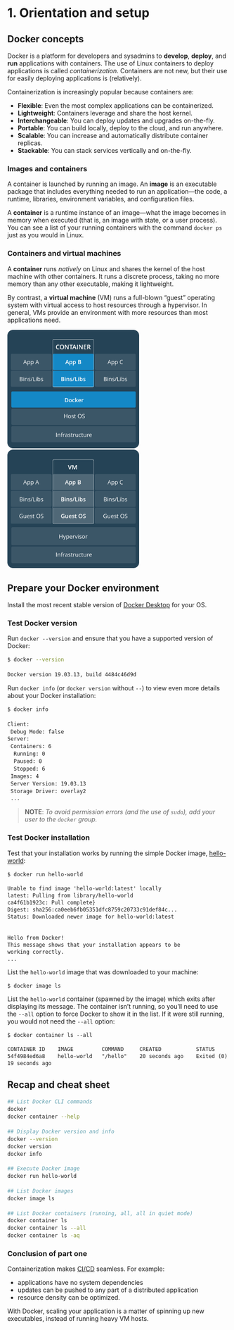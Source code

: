 # 1. Orientation and setup

## Docker concepts

Docker is a platform for developers and sysadmins to **develop**, **deploy**, and **run** applications with containers. The use of Linux containers to deploy applications is called _containerization_. Containers are not new, but their use for easily deploying applications is (relatively).

Containerization is increasingly popular because containers are:

 * **Flexible**: Even the most complex applications can be containerized.
 * **Lightweight**: Containers leverage and share the host kernel.
 * **Interchangeable**: You can deploy updates and upgrades on-the-fly.
 * **Portable**: You can build locally, deploy to the cloud, and run anywhere.
 * **Scalable**: You can increase and automatically distribute container replicas.
 * **Stackable**: You can stack services vertically and on-the-fly.

### Images and containers

A container is launched by running an image. An **image** is an executable package that includes everything needed to run an application—the code, a runtime, libraries, environment variables, and configuration files.

A **container** is a runtime instance of an image—what the image becomes in memory when executed (that is, an image with state, or a user process). You can see a list of your running containers with the command `docker ps` just as you would in Linux.

### Containers and virtual machines

A **container** runs _natively_ on Linux and shares the kernel of the host machine with other containers. It runs a discrete process, taking no more memory than any other executable, making it lightweight.

By contrast, a **virtual machine** (VM) runs a full-blown “guest” operating system with virtual access to host resources through a hypervisor. In general, VMs provide an environment with more resources than most applications need.

<img width="300" src="container-model.png" alt=""> 
<img width="300" src="vm-model.png" alt="">    

## Prepare your Docker environment

Install the most recent stable version of [Docker Desktop](https://www.docker.com/products/docker-desktop) for your OS.

### Test Docker version

Run `docker --version` and ensure that you have a supported version of Docker:

```bash
$ docker --version

Docker version 19.03.13, build 4484c46d9d
```

Run `docker info` (or `docker version` without `--`) to view even more details about your Docker installation:

```bash
$ docker info

Client:
 Debug Mode: false
Server:
 Containers: 6
  Running: 0
  Paused: 0
  Stopped: 6
 Images: 4
 Server Version: 19.03.13
 Storage Driver: overlay2
 ...
```

> **NOTE**: _To avoid permission errors (and the use of `sudo`), add your user to the `docker` group._


### Test Docker installation

Test that your installation works by running the simple Docker image, [hello-world](https://hub.docker.com/_/hello-world/):

```
$ docker run hello-world

Unable to find image 'hello-world:latest' locally
latest: Pulling from library/hello-world
ca4f61b1923c: Pull complete}
Digest: sha256:ca0eeb6fb05351dfc8759c20733c91def84c...
Status: Downloaded newer image for hello-world:latest
 

Hello from Docker!
This message shows that your installation appears to be 
working correctly.
...
```

List the `hello-world` image that was downloaded to your machine:

```
$ docker image ls
```

List the `hello-world` container (spawned by the image) which exits after displaying its message. The container isn’t running, so you’ll need to use the `--all` option to force Docker to show it in the list. If it were still running, you would not need the `--all` option:

```
$ docker container ls --all

CONTAINER ID    IMAGE         COMMAND     CREATED           STATUS
54f4984ed6a8    hello-world   "/hello"    20 seconds ago    Exited (0) 19 seconds ago
```


## Recap and cheat sheet

```bash
## List Docker CLI commands
docker
docker container --help

## Display Docker version and info
docker --version
docker version
docker info

## Execute Docker image
docker run hello-world

## List Docker images
docker image ls

## List Docker containers (running, all, all in quiet mode)
docker container ls
docker container ls --all
docker container ls -aq
```


### Conclusion of part one

Containerization makes [CI/CD](https://en.wikipedia.org/wiki/CI/CD) seamless. For example:

* applications have no system dependencies
* updates can be pushed to any part of a distributed application
* resource density can be optimized.

With Docker, scaling your application is a matter of spinning up new executables, instead of running heavy VM hosts.

